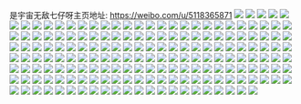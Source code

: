 是宇宙无敌七仔呀主页地址: https://weibo.com/u/5118365871 
![](https://wx4.sinaimg.cn/mw2000/005Ao8Mfgy1h6x2vmbzosj326e2vmnm4.jpg) 
![](https://wx4.sinaimg.cn/mw2000/005Ao8Mfgy1h6x2vpycboj3282340u0z.jpg) 
![](https://wx4.sinaimg.cn/mw2000/005Ao8Mfgy1h6x2vnx1sfj320y2e2kjl.jpg) 
![](https://wx4.sinaimg.cn/mw2000/005Ao8Mfgy1h6x2vs7751j32423571kz.jpg) 
![](https://wx4.sinaimg.cn/mw2000/005Ao8Mfgy1h6x2w3eujdj33402c0kjm.jpg) 
![](https://wx4.sinaimg.cn/mw2000/005Ao8Mfgy1h6x2vxypgxj325o312b2a.jpg) 
![](https://wx4.sinaimg.cn/mw2000/005Ao8Mfgy1h6x2vu6jogj31pe2mlhdt.jpg) 
![](https://wx4.sinaimg.cn/mw2000/005Ao8Mfgy1h6x2vw6n68j329a30w4qr.jpg) 
![](https://wx4.sinaimg.cn/mw2000/005Ao8Mfgy1h6x2w05t4ij31dt2dje81.jpg) 
![](https://wx4.sinaimg.cn/mw2000/005Ao8Mfgy1h6q2ogoxtvj31n22ufk12.jpg) 
![](https://wx4.sinaimg.cn/mw2000/005Ao8Mfgy1h6q2ohl6dnj31cv2bmb29.jpg) 
![](https://wx4.sinaimg.cn/mw2000/005Ao8Mfgy1h6q2oipt7ij31kr2r947r.jpg) 
![](https://wx4.sinaimg.cn/mw2000/005Ao8Mfgy1h6q2ojotj2j31ma2oan69.jpg) 
![](https://wx4.sinaimg.cn/mw2000/005Ao8Mfgy1h6q2pnf5g4j31060tuk2c.jpg) 
![](https://wx4.sinaimg.cn/mw2000/005Ao8Mfgy1h6q2oko15lj31ln2outk6.jpg) 
![](https://wx4.sinaimg.cn/mw2000/005Ao8Mfgy1h6no1juhi1j327y2y8hdv.jpg) 
![](https://wx4.sinaimg.cn/mw2000/005Ao8Mfgy1h6no5b8a26j32sr28fu0y.jpg) 
![](https://wx4.sinaimg.cn/mw2000/005Ao8Mfgy1h6no10m5wej328a2tee83.jpg) 
![](https://wx4.sinaimg.cn/mw2000/005Ao8Mfgy1h6no16dlo9j32c034lu0y.jpg) 
![](https://wx4.sinaimg.cn/mw2000/005Ao8Mfgy1h6no19vfktj32bz27t4qq.jpg) 
![](https://wx4.sinaimg.cn/mw2000/005Ao8Mfgy1h6no1bves4j328d2yjawy.jpg) 
![](https://wx4.sinaimg.cn/mw2000/005Ao8Mfgy1h6no1lfgp7j31i41jb7wh.jpg) 
![](https://wx4.sinaimg.cn/mw2000/005Ao8Mfgy1h6no1el3uoj32c0340x6q.jpg) 
![](https://wx4.sinaimg.cn/mw2000/005Ao8Mfgy1h5zi4akv9mj31vw2mbe31.jpg) 
![](https://wx4.sinaimg.cn/mw2000/005Ao8Mfgy1h5zi49blbjj31mj29rqkv.jpg) 
![](https://wx4.sinaimg.cn/mw2000/005Ao8Mfgy1h558huc21yj30u00y2jzl.jpg) 
![](https://wx4.sinaimg.cn/mw2000/005Ao8Mfgy1h558pkr8loj31ei1cdx1a.jpg) 
![](https://wx4.sinaimg.cn/mw2000/005Ao8Mfgy1h558s5olh1j33402c0e83.jpg) 
![](https://wx4.sinaimg.cn/mw2000/005Ao8Mfgy1h558rhihaxj32kh24oqv5.jpg) 
![](https://wx4.sinaimg.cn/mw2000/005Ao8Mfgy1h558g27zb8j30tw0xy103.jpg) 
![](https://wx4.sinaimg.cn/mw2000/005Ao8Mfgy1h558rjjehoj32c0340npd.jpg) 
![](https://wx4.sinaimg.cn/mw2000/005Ao8Mfgy1h558jawc4rj312e0u0gts.jpg) 
![](https://wx4.sinaimg.cn/mw2000/005Ao8Mfgy1h558rrt500j321r2t8hdu.jpg) 
![](https://wx4.sinaimg.cn/mw2000/005Ao8Mfgy1h558rks239j31020opgso.jpg) 
![](https://wx4.sinaimg.cn/mw2000/005Ao8Mfgy1h558rlaug6j30ge0k8goi.jpg) 
![](https://wx4.sinaimg.cn/mw2000/005Ao8Mfgy1h558rmv3cfj32ta236b29.jpg) 
![](https://wx4.sinaimg.cn/mw2000/005Ao8Mfgy1h558rq148ej33402c0u0z.jpg) 
![](https://wx4.sinaimg.cn/mw2000/005Ao8Mfgy1h558rttxykj32c03407wi.jpg) 
![](https://wx4.sinaimg.cn/mw2000/005Ao8Mfgy1h558rvxm69j32712vt1ky.jpg) 
![](https://wx4.sinaimg.cn/mw2000/005Ao8Mfgy1h558rxipbfj320o2sy4qq.jpg) 
![](https://wx4.sinaimg.cn/mw2000/005Ao8Mfgy1h558s16wljj32c0340kjp.jpg) 
![](https://wx4.sinaimg.cn/mw2000/005Ao8Mfgy1h558s2xbh0j33402c07wi.jpg) 
![](https://wx4.sinaimg.cn/mw2000/005Ao8Mfgy1h50j68ja33j315o7rte85.jpg) 
![](https://wx4.sinaimg.cn/mw2000/005Ao8Mfgy1h50j6d2q5zj30uk5q6kjn.jpg) 
![](https://wx4.sinaimg.cn/mw2000/005Ao8Mfgy1h50j6gayvfj30uk45mhdu.jpg) 
![](https://wx4.sinaimg.cn/mw2000/005Ao8Mfgy1h50j6367q7j32n721t1ky.jpg) 
![](https://wx4.sinaimg.cn/mw2000/005Ao8Mfgy1h3zvdyvy1dj31mx22xkjl.jpg) 
![](https://wx4.sinaimg.cn/mw2000/005Ao8Mfgy1h3zve4t2jxj320u24uhdu.jpg) 
![](https://wx4.sinaimg.cn/mw2000/005Ao8Mfgy1h3zve36ossj31o028mnpd.jpg) 
![](https://wx4.sinaimg.cn/mw2000/005Ao8Mfgy1h3zvet6mkuj30ts14b49a.jpg) 
![](https://wx4.sinaimg.cn/mw2000/005Ao8Mfgy1h3zve6dbqyj32b925sx6p.jpg) 
![](https://wx4.sinaimg.cn/mw2000/005Ao8Mfgy1h3zve3qsflj30u112iqeg.jpg) 
![](https://wx4.sinaimg.cn/mw2000/005Ao8Mfgy1h3zvdzu8dyj30r612bwnm.jpg) 
![](https://wx4.sinaimg.cn/mw2000/005Ao8Mfgy1h3zve882nuj32c0340hdu.jpg) 
![](https://wx4.sinaimg.cn/mw2000/005Ao8Mfgy1h3zvdzfm29j30ub17cdoy.jpg) 
![](https://wx4.sinaimg.cn/mw2000/005Ao8Mfgy1h3zve27ltsj31ic1yqe81.jpg) 
![](https://wx4.sinaimg.cn/mw2000/005Ao8Mfgy1h3zvebturdj32c0340u0z.jpg) 
![](https://wx4.sinaimg.cn/mw2000/005Ao8Mfgy1h3zve12e3wj31mc24hnpd.jpg) 
![](https://wx4.sinaimg.cn/mw2000/005Ao8Mfgy1h3zvdxr0sxj32c02uc1ky.jpg) 
![](https://wx4.sinaimg.cn/mw2000/005Ao8Mfgy1h3m085ioosj32sj272u0y.jpg) 
![](https://wx4.sinaimg.cn/mw2000/005Ao8Mfgy1h3m09gbi75j31751je1kx.jpg) 
![](https://wx4.sinaimg.cn/mw2000/005Ao8Mfgy1h3m09j6w5rj31911oh4qb.jpg) 
![](https://wx4.sinaimg.cn/mw2000/005Ao8Mfgy1h3m09ddjrfj31901vre81.jpg) 
![](https://wx4.sinaimg.cn/mw2000/005Ao8Mfgy1h3m0az99ckj31wn20wkjl.jpg) 
![](https://wx4.sinaimg.cn/mw2000/005Ao8Mfgy1h3m0a6tctzj31w01w0u0x.jpg) 
![](https://wx4.sinaimg.cn/mw2000/005Ao8Mfgy1h3m0af24asj322l2nghdu.jpg) 
![](https://wx4.sinaimg.cn/mw2000/005Ao8Mfgy1h3m0aiz4u5j30i80ob798.jpg) 
![](https://wx4.sinaimg.cn/mw2000/005Ao8Mfgy1h3m0am6u29j32vc21f1kz.jpg) 
![](https://wx4.sinaimg.cn/mw2000/005Ao8Mfgy1h3m0ahh197j33402c0b2a.jpg) 
![](https://wx4.sinaimg.cn/mw2000/005Ao8Mfgy1h3m0apxh5lj32px1seb2a.jpg) 
![](https://wx4.sinaimg.cn/mw2000/005Ao8Mfgy1h3m09xwt78j31fh23e4qp.jpg) 
![](https://wx4.sinaimg.cn/mw2000/005Ao8Mfgy1h3m0asd4f5j33402c07wj.jpg) 
![](https://wx4.sinaimg.cn/mw2000/005Ao8Mfgy1h3m0auact9j32kk21vx6p.jpg) 
![](https://wx4.sinaimg.cn/mw2000/005Ao8Mfgy1h3m0b15vm5j30ut1h6dp4.jpg) 
![](https://wx4.sinaimg.cn/mw2000/005Ao8Mfgy1h22f5ch5rlj31o02804qp.jpg) 
![](https://wx4.sinaimg.cn/mw2000/005Ao8Mfgy1h22f5e0rstj31hw23i1kx.jpg) 
![](https://wx4.sinaimg.cn/mw2000/005Ao8Mfgy1h22f5fcq95j31mz27z4qp.jpg) 
![](https://wx4.sinaimg.cn/mw2000/005Ao8Mfgy1h202qnsv70j31hs18n4qp.jpg) 
![](https://wx4.sinaimg.cn/mw2000/005Ao8Mfgy1h202qma8uuj312a0x5tt1.jpg) 
![](https://wx4.sinaimg.cn/mw2000/005Ao8Mfgy1h08liqz5h2j31o02801kx.jpg) 
![](https://wx4.sinaimg.cn/mw2000/005Ao8Mfgy1h08lipn3gxj31jk1zi7vz.jpg) 
![](https://wx4.sinaimg.cn/mw2000/005Ao8Mfgy1h08lip0lbgj31o027z4qp.jpg) 
![](https://wx4.sinaimg.cn/mw2000/005Ao8Mfgy1h056zg7ulaj33402c01l0.jpg) 
![](https://wx4.sinaimg.cn/mw2000/005Ao8Mfgy1h056zeck6oj30qt10sjy2.jpg) 
![](https://wx4.sinaimg.cn/mw2000/005Ao8Mfgy1h056zhikhuj32c0340hdu.jpg) 
![](https://wx4.sinaimg.cn/mw2000/005Ao8Mfgy1h056zeoxltj30pn0yn0zw.jpg) 
![](https://wx4.sinaimg.cn/mw2000/005Ao8Mfgy1gz7lz8qczmj32c0340e83.jpg) 
![](https://wx4.sinaimg.cn/mw2000/005Ao8Mfgy1gz7lz218kmj31bu1mu4qp.jpg) 
![](https://wx4.sinaimg.cn/mw2000/005Ao8Mfgy1gz7lzc3kauj32c0340npf.jpg) 
![](https://wx4.sinaimg.cn/mw2000/005Ao8Mfgy1gz7lz7fe43j31nx27le81.jpg) 
![](https://wx4.sinaimg.cn/mw2000/005Ao8Mfgy1gz7m167fetj31n7213b29.jpg) 
![](https://wx4.sinaimg.cn/mw2000/005Ao8Mfgy1gz7lz3i91oj31o0280b29.jpg) 
![](https://wx4.sinaimg.cn/mw2000/005Ao8Mfgy1gz7lzdrv06j33402c0hdv.jpg) 
![](https://wx4.sinaimg.cn/mw2000/005Ao8Mfgy1gz7lz13p26j31ev25te81.jpg) 
![](https://wx4.sinaimg.cn/mw2000/005Ao8Mfgy1gz7lzak0baj328t2voqv6.jpg) 
![](https://wx4.sinaimg.cn/mw2000/005Ao8Mfgy1gyqd1c2k17j31gg202hdt.jpg) 
![](https://wx4.sinaimg.cn/mw2000/005Ao8Mfgy1gyqd1egeezj30u0140aoq.jpg) 
![](https://wx4.sinaimg.cn/mw2000/005Ao8Mfgy1gyqd1cmrm3j31p124xazc.jpg) 
![](https://wx4.sinaimg.cn/mw2000/005Ao8Mfgy1gyqd1dekl3j31gl23h7wh.jpg) 
![](https://wx4.sinaimg.cn/mw2000/005Ao8Mfgy1gyqd1fp7bqj32yt1zpnpe.jpg) 
![](https://wx4.sinaimg.cn/mw2000/005Ao8Mfgy1gyqd1e2hczj31nb2324ly.jpg) 
![](https://wx4.sinaimg.cn/mw2000/005Ao8Mfgy1gymslvlkb1j31j7255e81.jpg) 
![](https://wx4.sinaimg.cn/mw2000/005Ao8Mfgy1gymslxqzecj328u32anpd.jpg) 
![](https://wx4.sinaimg.cn/mw2000/005Ao8Mfgy1gymslwrljlj31gf1zoe81.jpg) 
![](https://wx4.sinaimg.cn/mw2000/005Ao8Mfgy1gymslu68l4j316z1ltnki.jpg) 
![](https://wx4.sinaimg.cn/mw2000/005Ao8Mfgy1gymsm06nkkj32ay2vtkjn.jpg) 
![](https://wx4.sinaimg.cn/mw2000/005Ao8Mfgy1gymslykzzhj30ze14k4ee.jpg) 
![](https://wx4.sinaimg.cn/mw2000/005Ao8Mfgy1gxyk4cc3uij31o0280u0x.jpg) 
![](https://wx4.sinaimg.cn/mw2000/005Ao8Mfgy1gxyk4a61eoj31e41wx4qp.jpg) 
![](https://wx4.sinaimg.cn/mw2000/005Ao8Mfgy1gxyk4czv1hj31j11ytnpd.jpg) 
![](https://wx4.sinaimg.cn/mw2000/005Ao8Mfgy1gxyk4b6kihj32c0340u0y.jpg) 
![](https://wx4.sinaimg.cn/mw2000/005Ao8Mfgy1gxi4q5jue0j31c91ipduy.jpg) 
![](https://wx4.sinaimg.cn/mw2000/005Ao8Mfgy1gvpi9bxgw9j612a1hee4f02.jpg) 
![](https://wx4.sinaimg.cn/mw2000/005Ao8Mfgy1gvpi9dt2pbj62xw26be8202.jpg) 
![](https://wx4.sinaimg.cn/mw2000/005Ao8Mfgy1gvpi9eust7j616m0ri10702.jpg) 
![](https://wx4.sinaimg.cn/mw2000/005Ao8Mfgy1gvpi9faklij60u013u7gk02.jpg) 
![](https://wx4.sinaimg.cn/mw2000/005Ao8Mfgy1gvpi9b6otrj61o02801kx02.jpg) 
![](https://wx4.sinaimg.cn/mw2000/005Ao8Mfgy1gvpi9fru85j60r50wzdn102.jpg) 
![](https://wx4.sinaimg.cn/mw2000/005Ao8Mfgy1gvpi9g8m1vj60u01hcqh602.jpg) 
![](https://wx4.sinaimg.cn/mw2000/005Ao8Mfgy1gvpi9i2es5j62c0340npe02.jpg) 
![](https://wx4.sinaimg.cn/mw2000/005Ao8Mfgy1gvpi9jaszij60u01hc7ka02.jpg) 
![](https://wx4.sinaimg.cn/mw2000/005Ao8Mfgy1gvpi9l1nxfj63402c04qr02.jpg) 
![](https://wx4.sinaimg.cn/mw2000/005Ao8Mfgy1gvpi9v97bcj62942q0b2a02.jpg) 
![](https://wx4.sinaimg.cn/mw2000/005Ao8Mfgy1gvpi9oe9ztj63402c0e8202.jpg) 
![](https://wx4.sinaimg.cn/mw2000/005Ao8Mfgy1gvpi9qnb5zj61nm289npe02.jpg) 
![](https://wx4.sinaimg.cn/mw2000/005Ao8Mfgy1gvpi9srv9ej63402c0npe02.jpg) 
![](https://wx4.sinaimg.cn/mw2000/005Ao8Mfgy1gvpi9wweo5j62h020whdt02.jpg) 
![](https://wx4.sinaimg.cn/mw2000/005Ao8Mfgy1gvpi9z0rgej63402c07wj02.jpg) 
![](https://wx4.sinaimg.cn/mw2000/005Ao8Mfgy1gvpia1o41sj63402c01l002.jpg) 
![](https://wx4.sinaimg.cn/mw2000/005Ao8Mfgy1gvpia2uwitj60lb0x5gt702.jpg) 
![](https://wx4.sinaimg.cn/mw2000/005Ao8Mfgy1gvbl4nqioqj61w02ia4qr02.jpg) 
![](https://wx4.sinaimg.cn/mw2000/005Ao8Mfgy1gvbl4ol0sij61vm2iokjm02.jpg) 
![](https://wx4.sinaimg.cn/mw2000/005Ao8Mfgy1gvbl4rwiknj61ls2c27wi02.jpg) 
![](https://wx4.sinaimg.cn/mw2000/005Ao8Mfgy1gvbl4tgsehj61nu2797wi02.jpg) 
![](https://wx4.sinaimg.cn/mw2000/005Ao8Mfgy1gvbl4pxfnpj614015pkbw02.jpg) 
![](https://wx4.sinaimg.cn/mw2000/005Ao8Mfgy1gvbl4qtm3gj61n52cinpe02.jpg) 
![](https://wx4.sinaimg.cn/mw2000/005Ao8Mfgy1gvbl4sjp0bj61q5229x6p02.jpg) 
![](https://wx4.sinaimg.cn/mw2000/005Ao8Mfgy1gvbl4pa9ufj61jn216u0x02.jpg) 
![](https://wx4.sinaimg.cn/mw2000/005Ao8Mfgy1gt3zbd0jp1j31oo2a6qv5.jpg) 
![](https://wx4.sinaimg.cn/mw2000/005Ao8Mfgy1gt3zbbo2d1j31ds1sw1kx.jpg) 
![](https://wx4.sinaimg.cn/mw2000/005Ao8Mfgy1gt3zbjz1t0j314t1d47sg.jpg) 
![](https://wx4.sinaimg.cn/mw2000/005Ao8Mfgy1gt3zbe3thkj31km2af4qa.jpg) 
![](https://wx4.sinaimg.cn/mw2000/005Ao8Mfgy1gt3ziqxvhvj31mg29u7wi.jpg) 
![](https://wx4.sinaimg.cn/mw2000/005Ao8Mfgy1gt3zbjj201j31rp2fob2a.jpg) 
![](https://wx4.sinaimg.cn/mw2000/005Ao8Mfgy1gt3zbg4cmrj31i42671kx.jpg) 
![](https://wx4.sinaimg.cn/mw2000/005Ao8Mfgy1gt3zbh8ljgj31kb2ag7wh.jpg) 
![](https://wx4.sinaimg.cn/mw2000/005Ao8Mfgy1gt3zbi0ehej31lm2861kx.jpg) 
![](https://wx4.sinaimg.cn/mw2000/005Ao8Mfgy1gr4yqkeexdj31w02ionpe.jpg) 
![](https://wx4.sinaimg.cn/mw2000/005Ao8Mfgy1gr4yqlw127j31ob28inpd.jpg) 
![](https://wx4.sinaimg.cn/mw2000/005Ao8Mfgy1gr4yqnmy72j31nm2egqv6.jpg) 
![](https://wx4.sinaimg.cn/mw2000/005Ao8Mfgy1gr4yqpbw9vj32io21iqv7.jpg) 
![](https://wx4.sinaimg.cn/mw2000/005Ao8Mfgy1gr4yqim610j32io1o8u0x.jpg) 
![](https://wx4.sinaimg.cn/mw2000/005Ao8Mfgy1gr4yqqx1lrj31wf2l3qv6.jpg) 
![](https://wx4.sinaimg.cn/mw2000/005Ao8Mfgy1gr0rntqtn7j32c0340u0x.jpg) 
![](https://wx4.sinaimg.cn/mw2000/005Ao8Mfgy1gr0ro773ejj32c02hdnpd.jpg) 
![](https://wx4.sinaimg.cn/mw2000/005Ao8Mfgy1gr0rposxmhj31m822z7wi.jpg) 
![](https://wx4.sinaimg.cn/mw2000/005Ao8Mfgy1gr0rqywpnxj32c0340e81.jpg) 
![](https://wx4.sinaimg.cn/mw2000/005Ao8Mfgy1gr0rs469kpj30rr0z5nhv.jpg) 
![](https://wx4.sinaimg.cn/mw2000/005Ao8Mfgy1gr0rsliv0yj63402c0b2a02.jpg) 
![](https://wx4.sinaimg.cn/mw2000/005Ao8Mfgy1gr0rrkx4myj33402c01kz.jpg) 
![](https://wx4.sinaimg.cn/mw2000/005Ao8Mfgy1gr0rqehhwrj31hx24se81.jpg) 
![](https://wx4.sinaimg.cn/mw2000/005Ao8Mfgy1gr0rqrkueyj31ir26phdt.jpg) 
![](https://wx4.sinaimg.cn/mw2000/005Ao8Mfgy1gr0rrq58agj30r21264g9.jpg) 
![](https://wx4.sinaimg.cn/mw2000/005Ao8Mfgy1gr0rrtp99xj30rs2f4b29.jpg) 
![](https://wx4.sinaimg.cn/mw2000/005Ao8Mfgy1gr0rrwor1dj30rs1k4nlc.jpg) 
![](https://wx4.sinaimg.cn/mw2000/005Ao8Mfgy1gr0rsapdiwj33402c0x6p.jpg) 
![](https://wx4.sinaimg.cn/mw2000/005Ao8Mfgy1gr0rr6rybxj62kk208qni02.jpg) 
![](https://wx4.sinaimg.cn/mw2000/005Ao8Mfgy1gr0roey5erj31gk1wvb29.jpg) 
![](https://wx4.sinaimg.cn/mw2000/005Ao8Mfgy1gr0rth0o6lj33402c0x6p.jpg) 
![](https://wx4.sinaimg.cn/mw2000/005Ao8Mfgy1gq4a88vc6yj31bv1o1kjl.jpg) 
![](https://wx4.sinaimg.cn/mw2000/005Ao8Mfgy1gq4a8cec58j32c0340qv8.jpg) 
![](https://wx4.sinaimg.cn/mw2000/005Ao8Mfgy1gq4a8doomej31b21puqv5.jpg) 
![](https://wx4.sinaimg.cn/mw2000/005Ao8Mfgy1gq4a8ew9brj31h01x14qq.jpg) 
![](https://wx4.sinaimg.cn/mw2000/005Ao8Mfgy1gq4a8h0rafj32at2dwkjm.jpg) 
![](https://wx4.sinaimg.cn/mw2000/005Ao8Mfgy1gq4a8t0jhqj32tv2bz1kz.jpg) 
![](https://wx4.sinaimg.cn/mw2000/005Ao8Mfgy1gq4a8mrfg0j31ej1z2b29.jpg) 
![](https://wx4.sinaimg.cn/mw2000/005Ao8Mfgy1gq4a8nmqoij325v2s2k8f.jpg) 
